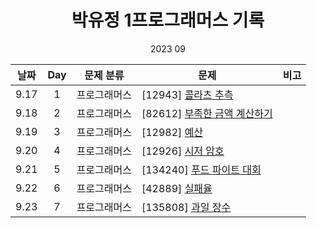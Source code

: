<div align="center">
  
# 박유정 1프로그래머스 기록
2023 09

| 날짜 | Day | 문제 분류    | 문제                                                  | 비고 |
| :--: | :-: | ------------ | ----------------------------------------------------- | ---- |
| 9.17 |  1  | 프로그래머스 | [12943] [콜라츠 추측](./3주차/0917)            |      |
| 9.18 |  2  | 프로그래머스 | [82612] [부족한 금액 계산하기](./4주차/0918/)            |      |
| 9.19 |  3  | 프로그래머스 | [12982] [예산](./4주차/0919/)            |      |
| 9.20 |  4  | 프로그래머스 | [12926] [시저 암호](./4주차/0920/)            |      |
| 9.21 |  5  | 프로그래머스 | [134240] [푸드 파이트 대회](./4주차/0921/)            |      |
| 9.22 |  6  | 프로그래머스 | [42889] [실패율](./4주차/0922/)            |      |
| 9.23 |  7  | 프로그래머스 | [135808] [과일 장수](./4주차/0923/)            |      |


</div>

